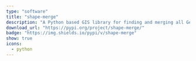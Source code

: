 ```yaml
---
type: "software"
title: "shape-merge"
description: "A Python based GIS library for finding and merging all Geometries that intersects with their neighbour."
download_url: "https://pypi.org/project/shape-merge/"
badge: "https://img.shields.io/pypi/v/shape-merge"
show: true
icons:
  - python
---
```


